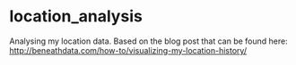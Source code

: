 # location_analysis
Analysing my location data. Based on the blog post that can be found here: http://beneathdata.com/how-to/visualizing-my-location-history/
